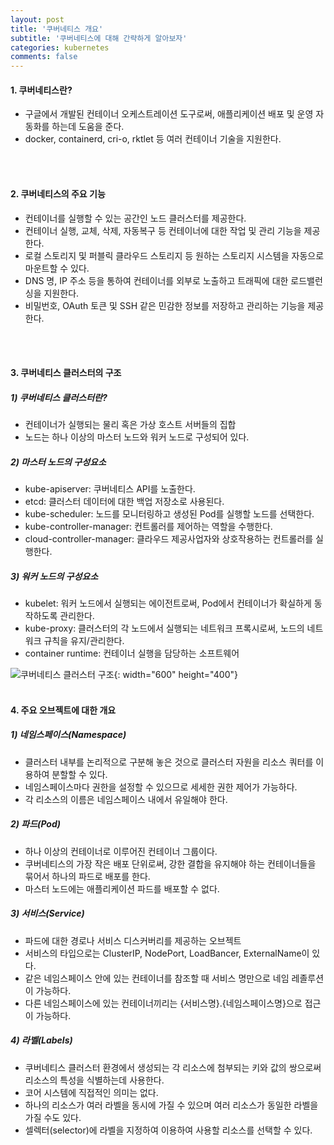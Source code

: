 ```yaml
---
layout: post
title: '쿠버네티스 개요'
subtitle: '쿠버네티스에 대해 간략하게 알아보자'
categories: kubernetes
comments: false
---
```


#### 1. 쿠버네티스란? ####
- 구글에서 개발된 컨테이너 오케스트레이션 도구로써, 애플리케이션 배포 및 운영 자동화를 하는데 도움을 준다.
- docker, containerd, cri-o, rktlet 등 여러 컨테이너 기술을 지원한다.
<br/>
<br/>

#### 2. 쿠버네티스의 주요 기능 ####
- 컨테이너를 실행할 수 있는 공간인 노드 클러스터를 제공한다.
- 컨테이너 실행, 교체, 삭제, 자동복구 등 컨테이너에 대한 작업 및 관리 기능을 제공한다.
-  로컬 스토리지 및 퍼블릭 클라우드 스토리지 등 원하는 스토리지 시스템을 자동으로 마운트할 수 있다.
- DNS 명, IP 주소 등을 통하여 컨테이너를 외부로 노출하고 트래픽에 대한 로드밸런싱을 지원한다.
- 비밀번호, OAuth 토큰 및 SSH 같은 민감한 정보를 저장하고 관리하는 기능을 제공한다.
<br/>
<br/>

#### 3. 쿠버네티스 클러스터의 구조 ####
##### 1) 쿠버네티스 클러스터란?  #####
- 컨테이너가 실행되는 물리 혹은 가상 호스트 서버들의 집합
- 노드는 하나 이상의 마스터 노드와 워커 노드로 구성되어 있다. 

##### 2) 마스터 노드의 구성요소 #####
- kube-apiserver: 쿠버네티스 API를 노출한다.
- etcd: 클러스터 데이터에 대한 백업 저장소로 사용된다.
- kube-scheduler: 노드를 모니터링하고 생성된 Pod를 실행할 노드를 선택한다.
- kube-controller-manager: 컨트롤러를 제어하는 역할을 수행한다.
- cloud-controller-manager: 클라우드 제공사업자와 상호작용하는 컨트롤러를 실행한다.

##### 3) 워커 노드의 구성요소 #####
- kubelet: 워커 노드에서 실행되는 에이전트로써, Pod에서 컨테이너가 확실하게 동작하도록 관리한다.
- kube-proxy: 클러스터의 각 노드에서 실행되는 네트워크 프록시로써, 노드의 네트워크 규칙을 유지/관리한다.
- container runtime: 컨테이너 실행을 담당하는 소프트웨어

![쿠버네티스 클러스터 구조](https://as-shpark.github.io/assets/img/k8s-001.PNG){: width="600" height="400"}
<br/>
<br/>

#### 4. 주요 오브젝트에 대한 개요 ####
##### 1) 네임스페이스(Namespace) #####
- 클러스터 내부를 논리적으로 구분해 놓은 것으로 클러스터 자원을 리소스 쿼터를 이용하여 분할할 수 있다. 
- 네임스페이스마다 권한을 설정할 수 있으므로 세세한 권한 제어가 가능하다.
- 각 리소스의 이름은 네임스페이스 내에서 유일해야 한다.

##### 2) 파드(Pod) #####
- 하나 이상의 컨테이너로 이루어진 컨테이너 그룹이다.
- 쿠버네티스의 가장 작은 배포 단위로써, 강한 결합을 유지해야 하는 컨테이너들을 묶어서 하나의 파드로 배포를 한다. 
- 마스터 노드에는 애플리케이션 파드를 배포할 수 없다. 

##### 3) 서비스(Service) #####
- 파드에 대한 경로나 서비스 디스커버리를 제공하는 오브젝트
- 서비스의 타입으로는 ClusterIP, NodePort, LoadBancer, ExternalName이 있다.
- 같은 네임스페이스 안에 있는 컨테이너를 참조할 때 서비스 명만으로 네임 레졸루션이 가능하다. 
- 다른 네임스페이스에 있는 컨테이너끼리는 {서비스명}.{네임스페이스명}으로 접근이 가능하다.

##### 4) 라벨(Labels) #####
- 쿠버네티스 클러스터 환경에서 생성되는 각 리소스에 첨부되는 키와 값의 쌍으로써 리소스의 특성을 식별하는데 사용한다.
- 코어 시스템에 직접적인 의미는 없다.
- 하나의 리소스가 여러 라벨을 동시에 가질 수 있으며 여러 리소스가 동일한 라벨을 가질 수도 있다.
- 셀렉터(selector)에 라벨을 지정하여 이용하여 사용할 리소스를 선택할 수 있다.

